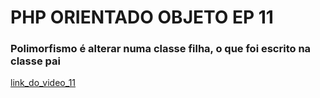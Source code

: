 # PHP ORIENTADO OBJETO EP 11
### Polimorfismo é alterar numa classe filha, o que foi escrito na classe pai

[link_do_video_11](https://www.youtube.com/watch?v=xVftCc0QbE8&list=PLwXQLZ3FdTVEau55kNj_zLgpXL4JZUg8I&index=11)
